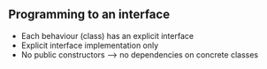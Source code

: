 ## Programming to an interface

- Each behaviour (class) has an explicit interface
- Explicit interface implementation only
- No public constructors --> no dependencies on concrete classes
